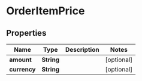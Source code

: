 # OrderItemPrice

## Properties
Name | Type | Description | Notes
------------ | ------------- | ------------- | -------------
**amount** | **String** |  |  [optional]
**currency** | **String** |  |  [optional]
